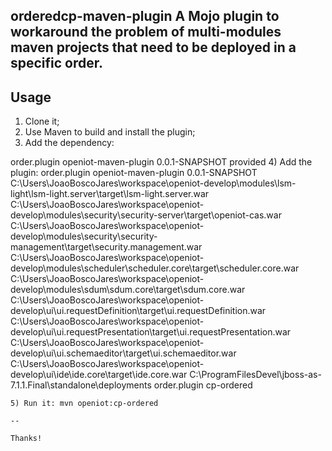 **orderedcp-maven-plugin**
A Mojo plugin to workaround the problem of multi-modules maven projects that need to be deployed in a specific order.
----------

**Usage**
----------
1) Clone it;
2) Use Maven to build and install the plugin;
3) Add	the dependency:
<dependency>
		<groupId>order.plugin</groupId>
		<artifactId>openiot-maven-plugin</artifactId>
		<version>0.0.1-SNAPSHOT</version>
		<scope>provided</scope>
</dependency>
4) Add the plugin:
<plugin>
				<groupId>order.plugin</groupId>
				<artifactId>openiot-maven-plugin</artifactId>
				<version>0.0.1-SNAPSHOT</version>
				<configuration>
					<orderedSourceFiles>
						<param>C:\Users\JoaoBoscoJares\workspace\openiot-develop\modules\lsm-light\lsm-light.server\target\lsm-light.server.war</param>
						<param>C:\Users\JoaoBoscoJares\workspace\openiot-develop\modules\security\security-server\target\openiot-cas.war</param>
						<param>C:\Users\JoaoBoscoJares\workspace\openiot-develop\modules\security\security-management\target\security.management.war</param>
						<param>C:\Users\JoaoBoscoJares\workspace\openiot-develop\modules\scheduler\scheduler.core\target\scheduler.core.war</param>
						<param>C:\Users\JoaoBoscoJares\workspace\openiot-develop\modules\sdum\sdum.core\target\sdum.core.war</param>
						<param>C:\Users\JoaoBoscoJares\workspace\openiot-develop\ui\ui.requestDefinition\target\ui.requestDefinition.war</param>
						<param>C:\Users\JoaoBoscoJares\workspace\openiot-develop\ui\ui.requestPresentation\target\ui.requestPresentation.war</param>
						<param>C:\Users\JoaoBoscoJares\workspace\openiot-develop\ui\ui.schemaeditor\target\ui.schemaeditor.war</param>
						<param>C:\Users\JoaoBoscoJares\workspace\openiot-develop\ui\ide\ide.core\target\ide.core.war</param>
					</orderedSourceFiles>
					<targetDir>C:\ProgramFilesDevel\jboss-as-7.1.1.Final\standalone\deployments</targetDir>
				</configuration>
				<executions>
					<execution>
						<id>order.plugin</id>
						<goals>
							<goal>cp-ordered</goal>
						</goals>
					</execution>
				</executions>
			</plugin>
			
	5) Run it: mvn openiot:cp-ordered
	
	--
	
	Thanks!
